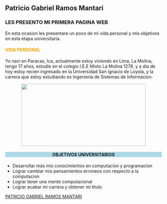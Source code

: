 <html>

<body>
<section class="page-header">
      <h1 class="project-name">Patricio Gabriel Ramos Mantari</h1>

</body>
	<h3><b>LES PRESENTO MI PRIMERA PAGINA WEB</b></h3>
		<p>En esta ocasion les presentare un poco de mi vida personal y mis objetivos 			en esta etapa universitaria.</p>
	<h4 style="color:orange;">VIDA PERSONAL</h4>
    	<p> Yo naci en Paracas, Ica, actualmente estoy viviendo en Lima, La Molina, 		tengo 17 años, estudie en el colegio I.E.E Mixto La Molina 1278, y a dia de hoy 		estoy recien ingresado en la Universidad San ignacio de Loyola, y la carrera 		que 	estoy estudiando es Ingenieria de Sistemas de Informacion.</p>
        <center>
   		 <image src="https://posgrado.utec.edu.pe/wp-content/uploads/2021/03/conoce-las-		becas-para-la-maestria-de-especializacion-en-computer-science-de-utec-2021-i.jpg" 			width="400px" height="200px">
         </center>
     	 <h4 style="text-align:center;background-color:lightblue">OBJETIVOS 							UNIVERSITARIOS</h4>
        	 <ul>
  				<li>Desarrollar más mis conocimientos en computacion y 									programacion</li>
  				<li>Lograr cambiar mis pensamientos erroneos con respecto a la computacion</li>
  				<li>Lograr tener una mente computacional</li>
                <li>Lograr acabar mi carrera y obtener mi titulo</li>
				</ul>
              <a href="http://patriciogabrielramosmantari.me/">PATRICIO GABRIEL RAMOS MANTARI </a>



<body/>


